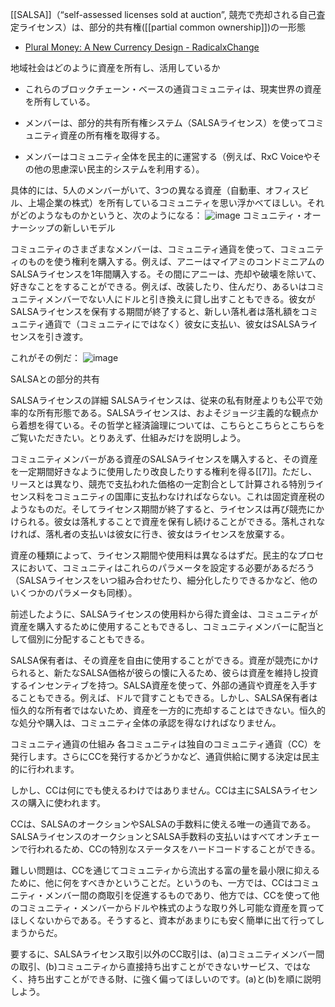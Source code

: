 
[[SALSA]]（“self-assessed licenses sold at auction”, 競売で売却される自己査定ライセンス）は、部分的共有権([[partial common ownership]])の一形態
- [Plural Money: A New Currency Design - RadicalxChange](https://www.radicalxchange.org/media/blog/plural-money-a-new-currency-design/)

地域社会はどのように資産を所有し、活用しているか

- これらのブロックチェーン・ベースの通貨コミュニティは、現実世界の資産を所有している。

- メンバーは、部分的共有所有権システム（SALSAライセンス）を使ってコミュニティ資産の所有権を取得する。

- メンバーはコミュニティ全体を民主的に運営する（例えば、RxC Voiceやその他の思慮深い民主的システムを利用する）。

具体的には、5人のメンバーがいて、3つの異なる資産（自動車、オフィスビル、上場企業の株式）を所有しているコミュニティを思い浮かべてほしい。それがどのようなものかというと、次のようになる：
![image](https://gyazo.com/c115752877a3f7c8e4b9e794e6b7a8b9/thumb/1000)
コミュニティ・オーナーシップの新しいモデル

コミュニティのさまざまなメンバーは、コミュニティ通貨を使って、コミュニティのものを使う権利を購入する。例えば、アニーはマイアミのコンドミニアムのSALSAライセンスを1年間購入する。その間にアニーは、売却や破壊を除いて、好きなことをすることができる。例えば、改装したり、住んだり、あるいはコミュニティメンバーでない人にドルと引き換えに貸し出すこともできる。彼女がSALSAライセンスを保有する期間が終了すると、新しい落札者は落札額をコミュニティ通貨で（コミュニティにではなく）彼女に支払い、彼女はSALSAライセンスを引き渡す。

これがその例だ：
![image](https://gyazo.com/354852e1637a15c4eae9dd68b69ca0e2/thumb/1000)

SALSAとの部分的共有

SALSAライセンスの詳細
SALSAライセンスは、従来の私有財産よりも公平で効率的な所有形態である。SALSAライセンスは、およそジョージ主義的な観点から着想を得ている。その哲学と経済論理については、こちらとこちらとこちらをご覧いただきたい。とりあえず、仕組みだけを説明しよう。

コミュニティメンバーがある資産のSALSAライセンスを購入すると、その資産を一定期間好きなように使用したり改良したりする権利を得る[[7]]。ただし、リースとは異なり、競売で支払われた価格の一定割合として計算される特別ライセンス料をコミュニティの国庫に支払わなければならない。これは固定資産税のようなものだ。そしてライセンス期間が終了すると、ライセンスは再び競売にかけられる。彼女は落札することで資産を保有し続けることができる。落札されなければ、落札者の支払いは彼女に行き、彼女はライセンスを放棄する。

資産の種類によって、ライセンス期間や使用料は異なるはずだ。民主的なプロセスにおいて、コミュニティはこれらのパラメータを設定する必要があるだろう（SALSAライセンスをいつ組み合わせたり、細分化したりできるかなど、他のいくつかのパラメータも同様）。

前述したように、SALSAライセンスの使用料から得た資金は、コミュニティが資産を購入するために使用することもできるし、コミュニティメンバーに配当として個別に分配することもできる。

SALSA保有者は、その資産を自由に使用することができる。資産が競売にかけられると、新たなSALSA価格が彼らの懐に入るため、彼らは資産を維持し投資するインセンティブを持つ。SALSA資産を使って、外部の通貨や資産を入手することもできる。例えば、ドルで貸すこともできる。しかし、SALSA保有者は恒久的な所有者ではないため、資産を一方的に売却することはできない。恒久的な処分や購入は、コミュニティ全体の承認を得なければなりません。

コミュニティ通貨の仕組み
各コミュニティは独自のコミュニティ通貨（CC）を発行します。さらにCCを発行するかどうかなど、通貨供給に関する決定は民主的に行われます。

しかし、CCは何にでも使えるわけではありません。CCは主にSALSAライセンスの購入に使われます。

CCは、SALSAのオークションやSALSAの手数料に使える唯一の通貨である。SALSAライセンスのオークションとSALSA手数料の支払いはすべてオンチェーンで行われるため、CCの特別なステータスをハードコードすることができる。

難しい問題は、CCを通じてコミュニティから流出する富の量を最小限に抑えるために、他に何をすべきかということだ。というのも、一方では、CCはコミュニティ・メンバー間の商取引を促進するものであり、他方では、CCを使って他のコミュニティ・メンバーからドルや株式のような取り外し可能な資産を買ってほしくないからである。そうすると、資本があまりにも安く簡単に出て行ってしまうからだ。

要するに、SALSAライセンス取引以外のCC取引は、(a)コミュニティメンバー間の取引、(b)コミュニティから直接持ち出すことができないサービス、ではなく、持ち出すことができる財、に強く偏ってほしいのです。(a)と(b)を順に説明しよう。



